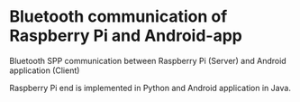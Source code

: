 # Bluetooth communication of Raspberry Pi and Android-app

Bluetooth SPP communication between Raspberry Pi (Server) and Android application (Client)

Raspberry Pi end is implemented in Python and Android application in Java.

